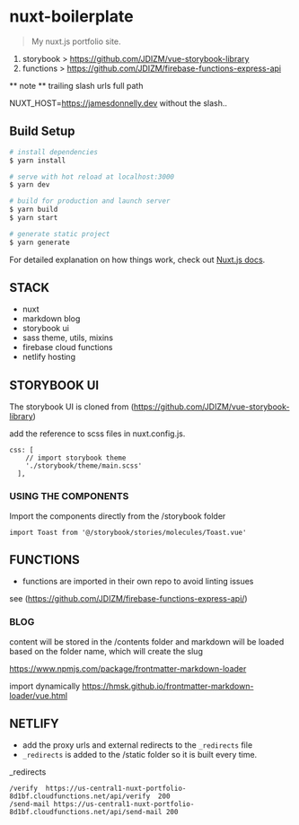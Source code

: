# nuxt-boilerplate

> My nuxt.js portfolio site.

1. storybook > https://github.com/JDIZM/vue-storybook-library
2. functions > https://github.com/JDIZM/firebase-functions-express-api

** note ** 
trailing slash urls
full path 

NUXT_HOST=https://jamesdonnelly.dev
without the slash.. 

## Build Setup

``` bash
# install dependencies
$ yarn install

# serve with hot reload at localhost:3000
$ yarn dev

# build for production and launch server
$ yarn build
$ yarn start

# generate static project
$ yarn generate
```

For detailed explanation on how things work, check out [Nuxt.js docs](https://nuxtjs.org).


## STACK

* nuxt
* markdown blog
* storybook ui
* sass theme, utils, mixins
* firebase cloud functions
* netlify hosting

## STORYBOOK UI

The storybook UI is cloned from (https://github.com/JDIZM/vue-storybook-library)

add the reference to scss files in nuxt.config.js.
```
css: [
    // import storybook theme
    './storybook/theme/main.scss'
  ],
```

### USING THE COMPONENTS

Import the components directly from the /storybook folder

```
import Toast from '@/storybook/stories/molecules/Toast.vue'
```

## FUNCTIONS

* functions are imported in their own repo to avoid linting issues

see (https://github.com/JDIZM/firebase-functions-express-api/)


### BLOG

content will be stored in the /contents folder and markdown will be loaded based on the folder name, which will create the slug

https://www.npmjs.com/package/frontmatter-markdown-loader 

import dynamically https://hmsk.github.io/frontmatter-markdown-loader/vue.html

## NETLIFY

* add the proxy urls and external redirects to the `_redirects` file
* `_redirects` is added to the /static folder so it is built every time.

_redirects
```
/verify  https://us-central1-nuxt-portfolio-8d1bf.cloudfunctions.net/api/verify  200
/send-mail https://us-central1-nuxt-portfolio-8d1bf.cloudfunctions.net/api/send-mail 200

```